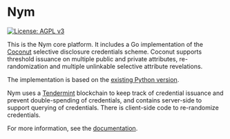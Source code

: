 # Nym

[![License: AGPL v3](https://img.shields.io/badge/License-AGPL%20v3-blue.svg)](https://github.com/nymtech/nym/blob/master/LICENSE)
<!-- [![Build Status](https://travis-ci.com/jstuczyn/CoconutGo.svg?branch=master)](https://travis-ci.com/jstuczyn/CoconutGo)
[![GoDoc](https://img.shields.io/badge/godoc-reference-blue.svg?style=flat-square)](https://godoc.org/0xacab.org/jstuczyn/CoconutGo)
[![Coverage Status](http://codecov.io/github/jstuczyn/CoconutGo/coverage.svg?branch=master)](http://codecov.io/github/jstuczyn/CoconutGo?branch=master) -->

This is the Nym core platform. It includes a Go implementation of the [Coconut](https://arxiv.org/pdf/1802.07344.pdf) selective disclosure credentials scheme. Coconut supports threshold issuance on multiple public and private attributes, re-randomization and multiple unlinkable selective attribute revelations.

The implementation is based on the [existing Python version](https://github.com/asonnino/coconut).

Nym uses a [Tendermint](https://tendermint.com/) blockchain to keep track of credential issuance and prevent double-spending of credentials, and contains server-side to support querying of credentials. There is client-side code to re-randomize credentials.

For more information, see the [documentation](https://github.com/nymtech/docs/tree/master/content).

